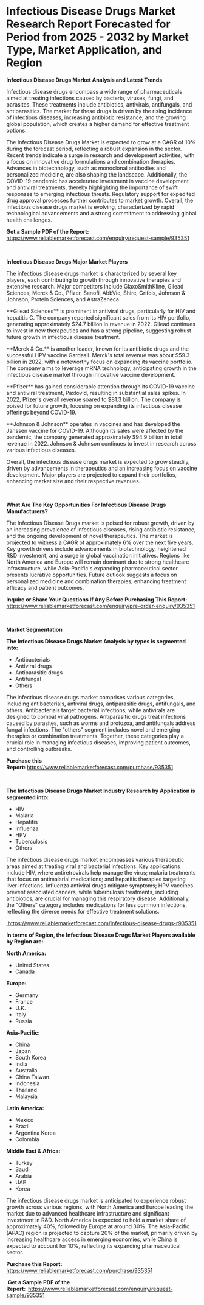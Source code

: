 <p><h1>Infectious Disease Drugs Market Research Report Forecasted for Period from 2025 -  2032 by Market Type, Market Application, and Region</h1></p><p><strong>Infectious Disease Drugs Market Analysis and Latest Trends</strong></p>
<p><p>Infectious disease drugs encompass a wide range of pharmaceuticals aimed at treating infections caused by bacteria, viruses, fungi, and parasites. These treatments include antibiotics, antivirals, antifungals, and antiparasitics. The market for these drugs is driven by the rising incidence of infectious diseases, increasing antibiotic resistance, and the growing global population, which creates a higher demand for effective treatment options.</p><p>The Infectious Disease Drugs Market is expected to grow at a CAGR of 10% during the forecast period, reflecting a robust expansion in the sector. Recent trends indicate a surge in research and development activities, with a focus on innovative drug formulations and combination therapies. Advances in biotechnology, such as monoclonal antibodies and personalized medicine, are also shaping the landscape. Additionally, the COVID-19 pandemic has accelerated investment in vaccine development and antiviral treatments, thereby highlighting the importance of swift responses to emerging infectious threats. Regulatory support for expedited drug approval processes further contributes to market growth. Overall, the infectious disease drugs market is evolving, characterized by rapid technological advancements and a strong commitment to addressing global health challenges.</p></p>
<p><strong>Get a Sample PDF of the Report:&nbsp;</strong> <a href="https://www.reliablemarketforecast.com/enquiry/request-sample/935351?utm_campaign=2307&utm_medium=2&utm_source=Github&utm_content=ia&utm_term=18042025&utm_id=infectious-disease-drugs">https://www.reliablemarketforecast.com/enquiry/request-sample/935351</a></p>
<p>&nbsp;</p>
<p><strong>Infectious Disease Drugs Major Market Players</strong></p>
<p><p>The infectious disease drugs market is characterized by several key players, each contributing to growth through innovative therapies and extensive research. Major competitors include GlaxoSmithKline, Gilead Sciences, Merck & Co., Pfizer, Sanofi, AbbVie, Shire, Grifols, Johnson & Johnson, Protein Sciences, and AstraZeneca.</p><p>**Gilead Sciences** is prominent in antiviral drugs, particularly for HIV and hepatitis C. The company reported significant sales from its HIV portfolio, generating approximately $24.7 billion in revenue in 2022. Gilead continues to invest in new therapeutics and has a strong pipeline, suggesting robust future growth in infectious disease treatment.</p><p>**Merck & Co.** is another leader, known for its antibiotic drugs and the successful HPV vaccine Gardasil. Merck's total revenue was about $59.3 billion in 2022, with a noteworthy focus on expanding its vaccine portfolio. The company aims to leverage mRNA technology, anticipating growth in the infectious disease market through innovative vaccine development.</p><p>**Pfizer** has gained considerable attention through its COVID-19 vaccine and antiviral treatment, Paxlovid, resulting in substantial sales spikes. In 2022, Pfizer's overall revenue soared to $81.3 billion. The company is poised for future growth, focusing on expanding its infectious disease offerings beyond COVID-19.</p><p>**Johnson & Johnson** operates in vaccines and has developed the Janssen vaccine for COVID-19. Although its sales were affected by the pandemic, the company generated approximately $94.9 billion in total revenue in 2022. Johnson & Johnson continues to invest in research across various infectious diseases.</p><p>Overall, the infectious disease drugs market is expected to grow steadily, driven by advancements in therapeutics and an increasing focus on vaccine development. Major players are projected to expand their portfolios, enhancing market size and their respective revenues.</p></p>
<p>&nbsp;</p>
<p><strong>What Are The Key Opportunities For Infectious Disease Drugs Manufacturers?</strong></p>
<p><p>The Infectious Disease Drugs market is poised for robust growth, driven by an increasing prevalence of infectious diseases, rising antibiotic resistance, and the ongoing development of novel therapeutics. The market is projected to witness a CAGR of approximately 6% over the next five years. Key growth drivers include advancements in biotechnology, heightened R&D investment, and a surge in global vaccination initiatives. Regions like North America and Europe will remain dominant due to strong healthcare infrastructure, while Asia-Pacific's expanding pharmaceutical sector presents lucrative opportunities. Future outlook suggests a focus on personalized medicine and combination therapies, enhancing treatment efficacy and patient outcomes.</p></p>
<p><strong>Inquire or Share Your Questions If Any Before Purchasing This Report:</strong> <a href="https://www.reliablemarketforecast.com/enquiry/pre-order-enquiry/935351?utm_campaign=2307&utm_medium=2&utm_source=Github&utm_content=ia&utm_term=18042025&utm_id=infectious-disease-drugs">https://www.reliablemarketforecast.com/enquiry/pre-order-enquiry/935351</a></p>
<p>&nbsp;</p>
<p><strong>Market Segmentation</strong></p>
<p><strong>The Infectious Disease Drugs Market Analysis by types is segmented into:</strong></p>
<p><ul><li>Antibacterials</li><li>Antiviral drugs</li><li>Antiparasitic drugs</li><li>Antifungal</li><li>Others</li></ul></p>
<p><p>The infectious disease drugs market comprises various categories, including antibacterials, antiviral drugs, antiparasitic drugs, antifungals, and others. Antibacterials target bacterial infections, while antivirals are designed to combat viral pathogens. Antiparasitic drugs treat infections caused by parasites, such as worms and protozoa, and antifungals address fungal infections. The "others" segment includes novel and emerging therapies or combination treatments. Together, these categories play a crucial role in managing infectious diseases, improving patient outcomes, and controlling outbreaks.</p></p>
<p><strong>Purchase this Report:&nbsp;</strong><a href="https://www.reliablemarketforecast.com/purchase/935351?utm_campaign=2307&utm_medium=2&utm_source=Github&utm_content=ia&utm_term=18042025&utm_id=infectious-disease-drugs">https://www.reliablemarketforecast.com/purchase/935351</a></p>
<p>&nbsp;</p>
<p><strong>The Infectious Disease Drugs Market Industry Research by Application is segmented into:</strong></p>
<p><ul><li>HIV</li><li>Malaria</li><li>Hepatitis</li><li>Influenza</li><li>HPV</li><li>Tuberculosis</li><li>Others</li></ul></p>
<p><p>The infectious disease drugs market encompasses various therapeutic areas aimed at treating viral and bacterial infections. Key applications include HIV, where antiretrovirals help manage the virus; malaria treatments that focus on antimalarial medications; and hepatitis therapies targeting liver infections. Influenza antiviral drugs mitigate symptoms; HPV vaccines prevent associated cancers, while tuberculosis treatments, including antibiotics, are crucial for managing this respiratory disease. Additionally, the "Others" category includes medications for less common infections, reflecting the diverse needs for effective treatment solutions.</p></p>
<p><a href="https://www.reliablemarketforecast.com/infectious-disease-drugs-r935351?utm_campaign=2307&utm_medium=2&utm_source=Github&utm_content=ia&utm_term=18042025&utm_id=infectious-disease-drugs">&nbsp;https://www.reliablemarketforecast.com/infectious-disease-drugs-r935351</a></p>
<p><strong>In terms of Region, the Infectious Disease Drugs Market Players available by Region are:</strong></p>
<p>
    <p> <strong> North America: </strong>
        <ul>
            <li>United States</li>
            <li>Canada</li>
        </ul>
        </p> 
    <p> <strong> Europe: </strong>
        <ul>
            <li>Germany</li>
            <li>France</li>
            <li>U.K.</li>
            <li>Italy</li>
            <li>Russia</li>
        </ul>
        </p> 
    <p> <strong> Asia-Pacific: </strong>
        <ul>
            <li>China</li>
            <li>Japan</li>
            <li>South Korea</li>
            <li>India</li>
            <li>Australia</li>
            <li>China Taiwan</li>
            <li>Indonesia</li>
            <li>Thailand</li>
            <li>Malaysia</li>
        </ul>
        </p> 
    <p> <strong> Latin America: </strong>
        <ul>
            <li>Mexico</li>
            <li>Brazil</li>
            <li>Argentina Korea</li>
            <li>Colombia</li>
        </ul>
        </p> 
    <p> <strong> Middle East & Africa: </strong>
        <ul>
            <li>Turkey</li>
            <li>Saudi</li>
            <li>Arabia</li>
            <li>UAE</li>
            <li>Korea</li>
        </ul>
    </p>
    </p>
<p><p>The infectious disease drugs market is anticipated to experience robust growth across various regions, with North America and Europe leading the market due to advanced healthcare infrastructure and significant investment in R&D. North America is expected to hold a market share of approximately 40%, followed by Europe at around 30%. The Asia-Pacific (APAC) region is projected to capture 20% of the market, primarily driven by increasing healthcare access in emerging economies, while China is expected to account for 10%, reflecting its expanding pharmaceutical sector.</p></p>
<p><strong>Purchase this Report: </strong><a href="https://www.reliablemarketforecast.com/purchase/935351?utm_campaign=2307&utm_medium=2&utm_source=Github&utm_content=ia&utm_term=18042025&utm_id=infectious-disease-drugs">https://www.reliablemarketforecast.com/purchase/935351</a></p>
<p>&nbsp;<strong>Get a Sample PDF of the Report:&nbsp;&nbsp;</strong><a href="https://www.reliablemarketforecast.com/enquiry/request-sample/935351?utm_campaign=2307&utm_medium=2&utm_source=Github&utm_content=ia&utm_term=18042025&utm_id=infectious-disease-drugs">https://www.reliablemarketforecast.com/enquiry/request-sample/935351</a></p>
<p><strong></strong></p>
<p><p></p><p></p><p></p></p>
